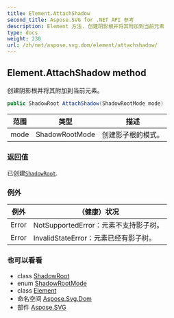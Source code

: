 ```yaml
---
title: Element.AttachShadow
second_title: Aspose.SVG for .NET API 参考
description: Element 方法. 创建阴影根并将其附加到当前元素
type: docs
weight: 230
url: /zh/net/aspose.svg.dom/element/attachshadow/
---
```

## Element.AttachShadow method

创建阴影根并将其附加到当前元素。

```csharp
public ShadowRoot AttachShadow(ShadowRootMode mode)
```

| 范围 | 类型 | 描述 |
| --- | --- | --- |
| mode | ShadowRootMode | 创建影子根的模式。 |

### 返回值

已创建[`ShadowRoot`](../../shadowroot/).

### 例外

| 例外 | （健康）状况 |
| --- | --- |
| Error | NotSupportedError：元素不支持影子树。 |
| Error | InvalidStateError：元素已经有影子树。 |

### 也可以看看

* class [ShadowRoot](../../shadowroot/)
* enum [ShadowRootMode](../../shadowrootmode/)
* class [Element](../)
* 命名空间 [Aspose.Svg.Dom](../../element/)
* 部件 [Aspose.SVG](../../../)


